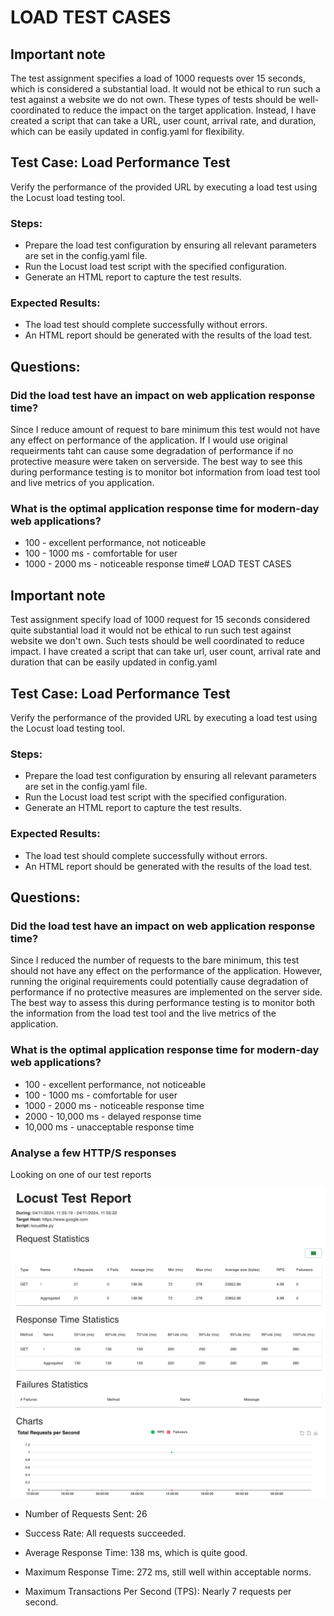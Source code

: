 # LOAD TEST CASES

## Important note

The test assignment specifies a load of 1000 requests over 15 seconds, which is considered a substantial load. It would
not be ethical to run such a test against a website we do not own. These types of tests should be well-coordinated to
reduce the impact on the target application. Instead, I have created a script that can take a URL, user count, arrival
rate, and duration, which can be easily updated in config.yaml for flexibility.

## Test Case: Load Performance Test

Verify the performance of the provided URL by executing a load test using the Locust load testing tool.

### Steps:

- Prepare the load test configuration by ensuring all relevant parameters are set in the config.yaml file.
- Run the Locust load test script with the specified configuration.
- Generate an HTML report to capture the test results.

### Expected Results:

- The load test should complete successfully without errors.
- An HTML report should be generated with the results of the load test.

## Questions:

### Did the load test have an impact on web application response time?

Since I reduce amount of request to bare minimum this test would not have any effect on performance of the application.
If I would use original requeirments taht can cause some degradation of performance if no protective measure were taken
on serverside.
The best way to see this during performance testing is to monitor bot information from load test tool and live metrics
of you application.

### What is the optimal application response time for modern-day web applications?

- 100 - excellent performance, not noticeable
- 100 - 1000 ms - comfortable for user
- 1000 - 2000 ms - noticeable response time# LOAD TEST CASES

## Important note

Test assignment specify load of 1000 request for 15 seconds considered quite substantial load it
would not be ethical to run such test against website we don't own. Such tests should be well coordinated to reduce
impact. I have created a script that can take url, user count, arrival rate and duration that can be easily updated in
config.yaml

## Test Case: Load Performance Test

Verify the performance of the provided URL by executing a load test using the Locust load testing tool.

### Steps:

- Prepare the load test configuration by ensuring all relevant parameters are set in the config.yaml file.
- Run the Locust load test script with the specified configuration.
- Generate an HTML report to capture the test results.

### Expected Results:

- The load test should complete successfully without errors.
- An HTML report should be generated with the results of the load test.

## Questions:

### Did the load test have an impact on web application response time?

Since I reduced the number of requests to the bare minimum, this test should not have any effect on the performance of
the application. However, running the original requirements could potentially cause degradation of performance if no
protective measures are implemented on the server side. The best way to assess this during performance testing is to
monitor both the information from the load test tool and the live metrics of the application.

### What is the optimal application response time for modern-day web applications?

- 100 - excellent performance, not noticeable
- 100 - 1000 ms - comfortable for user
- 1000 - 2000 ms - noticeable response time
- 2000 - 10,000 ms - delayed response time
- 10,000 ms - unacceptable response time

### Analyse a few HTTP/S responses

Looking on one of our test reports

![LOAD](screenshots/load_results.png)

- Number of Requests Sent: 26

- Success Rate: All requests succeeded.

- Average Response Time: 138 ms, which is quite good.

- Maximum Response Time: 272 ms, still well within acceptable norms.

- Maximum Transactions Per Second (TPS): Nearly 7 requests per second.